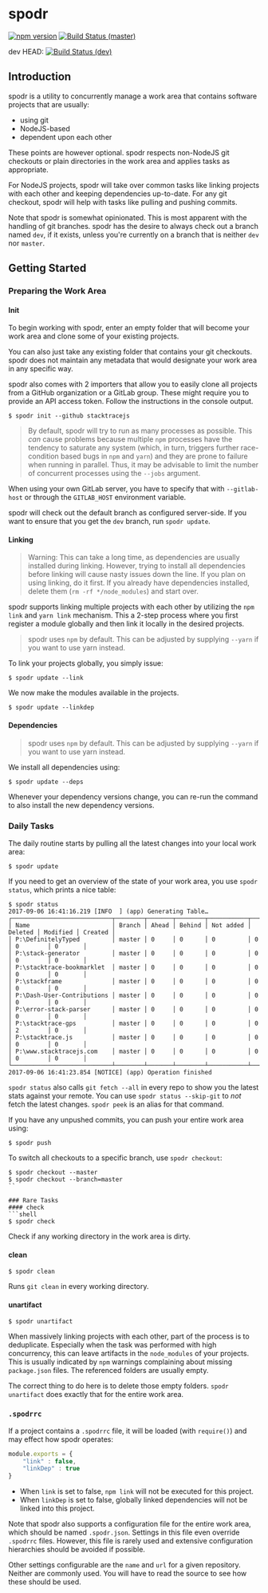 # spodr
[![npm version](https://badge.fury.io/js/spodr.svg)](https://badge.fury.io/js/spodr)
[![Build Status (master)](https://travis-ci.org/fairmanager/spodr.svg?branch=master)](https://travis-ci.org/fairmanager/spodr)

dev HEAD: [![Build Status (dev)](https://travis-ci.org/fairmanager/spodr.svg?branch=dev)](https://travis-ci.org/fairmanager/spodr)

## Introduction
spodr is a utility to concurrently manage a work area that contains software projects that are usually:

- using git
- NodeJS-based
- dependent upon each other

These points are however optional. spodr respects non-NodeJS git checkouts or plain directories in the work area and applies tasks as appropriate.

For NodeJS projects, spodr will take over common tasks like linking projects with each other and keeping dependencies up-to-date. For any git checkout, spodr will help with tasks like pulling and pushing commits.

Note that spodr is somewhat opinionated. This is most apparent with the handling of git branches. spodr has the desire to always check out a branch named `dev`, if it exists, unless you're currently on a branch that is neither `dev` nor `master`.

## Getting Started
### Preparing the Work Area
#### Init

To begin working with spodr, enter an empty folder that will become your work area and clone some of your existing projects.

You can also just take any existing folder that contains your git checkouts. spodr does not maintain any metadata that would designate your work area in any specific way.

spodr also comes with 2 importers that allow you to easily clone all projects from a GitHub organization or a GitLab group. These might require you to provide an API access token. Follow the instructions in the console output.

```shell
$ spodr init --github stacktracejs
```

> By default, spodr will try to run as many processes as possible. This *can* cause problems because multiple `npm` processes have the tendency to saturate any system (which, in turn, triggers further race-condition based bugs in `npm` and `yarn`) and they are prone to failure when running in parallel. Thus, it may be advisable to limit the number of concurrent processes using the `--jobs` argument.

When using your own GitLab server, you have to specify that with `--gitlab-host` or through the `GITLAB_HOST` environment variable.

spodr will check out the default branch as configured server-side. If you want to ensure that you get the `dev` branch, run `spodr update`.

#### Linking

> Warning: This can take a long time, as dependencies are usually installed during linking. However, trying to install all dependencies before linking will cause nasty issues down the line. If you plan on using linking, do it first. If you already have dependencies installed, delete them (`rm -rf */node_modules`) and start over.

spodr supports linking multiple projects with each other by utilizing the `npm link` and `yarn link` mechanism. This a 2-step process where you first register a module globally and then link it locally in the desired projects.

> spodr uses `npm` by default. This can be adjusted by supplying `--yarn` if you want to use yarn instead.

To link your projects globally, you simply issue:

```shell
$ spodr update --link
```

We now make the modules available in the projects.

```shell
$ spodr update --linkdep
```

#### Dependencies

> spodr uses `npm` by default. This can be adjusted by supplying `--yarn` if you want to use yarn instead.

We install all dependencies using:

```shell
$ spodr update --deps
```

Whenever your dependency versions change, you can re-run the command to also install the new dependency versions.

### Daily Tasks

The daily routine starts by pulling all the latest changes into your local work area:

```shell
$ spodr update
```

If you need to get an overview of the state of your work area, you use `spodr status`, which prints a nice table:

```shell
$ spodr status
2017-09-06 16:41:16.219 [INFO  ] (app) Generating Table…
┌────────────────────────────┬────────┬───────┬────────┬───────────┬─────────┬──────────┬─────────┐
│ Name                       │ Branch │ Ahead │ Behind │ Not added │ Deleted │ Modified │ Created │
│ P:\DefinitelyTyped         │ master │ 0     │ 0      │ 0         │ 0       │ 0        │ 0       │
│ P:\stack-generator         │ master │ 0     │ 0      │ 0         │ 0       │ 0        │ 0       │
│ P:\stacktrace-bookmarklet  │ master │ 0     │ 0      │ 0         │ 0       │ 0        │ 0       │
│ P:\stackframe              │ master │ 0     │ 0      │ 0         │ 0       │ 0        │ 0       │
│ P:\Dash-User-Contributions │ master │ 0     │ 0      │ 0         │ 0       │ 0        │ 0       │
│ P:\error-stack-parser      │ master │ 0     │ 0      │ 0         │ 0       │ 0        │ 0       │
│ P:\stacktrace-gps          │ master │ 0     │ 0      │ 0         │ 0       │ 2        │ 0       │
│ P:\stacktrace.js           │ master │ 0     │ 0      │ 0         │ 0       │ 0        │ 0       │
│ P:\www.stacktracejs.com    │ master │ 0     │ 0      │ 0         │ 0       │ 0        │ 0       │
└────────────────────────────┴────────┴───────┴────────┴───────────┴─────────┴──────────┴─────────┘
2017-09-06 16:41:23.854 [NOTICE] (app) Operation finished
```
`spodr status` also calls `git fetch --all` in every repo to show you the latest stats against your remote.
You can use `spodr status --skip-git` to *not* fetch the latest changes. `spodr peek` is an alias for that command.

If you have any unpushed commits, you can push your entire work area using:

```shell
$ spodr push
```

To switch all checkouts to a specific branch, use `spodr checkout`:
```shell
$ spodr checkout --master
$ spodr checkout --branch=master
``

### Rare Tasks
#### check
```shell
$ spodr check
```

Check if any working directory in the work area is dirty.

#### clean
```shell
$ spodr clean
```

Runs `git clean` in every working directory.

#### unartifact
```shell
$ spodr unartifact
```

When massively linking projects with each other, part of the process is to deduplicate. Especially when the task was performed with high concurrency, this can leave artifacts in the `node_modules` of your projects. This is usually indicated by `npm` warnings complaining about missing `package.json` files. The referenced folders are usually empty.

The correct thing to do here is to delete those empty folders. `spodr unartifact` does exactly that for the entire work area.

### `.spodrrc`
If a project contains a `.spodrrc` file, it will be loaded (with `require()`) and may effect how spodr operates:

```js
module.exports = {
	"link" : false,
	"linkDep" : true
}
```

- When `link` is set to false, `npm link` will not be executed for this project.
- When `linkDep` is set to false, globally linked dependencies will not be linked into this project.

Note that spodr also supports a configuration file for the entire work area, which should be named `.spodr.json`. Settings in this file even override `.spodrrc` files. However, this file is rarely used and extensive configuration hierarchies should be avoided if possible.

Other settings configurable are the `name` and `url` for a given repository. Neither are commonly used. You will have to read the source to see how these should be used.
